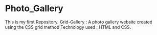 # Photo_Gallery
 This is my first Repository.   Grid-Gallery : A photo gallery website created using the CSS grid method Technology used : HTML and CSS.
